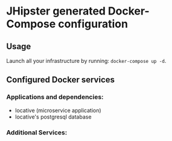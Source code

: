# JHipster generated Docker-Compose configuration

## Usage

Launch all your infrastructure by running: `docker-compose up -d`.

## Configured Docker services

### Applications and dependencies:

- locative (microservice application)
- locative's postgresql database

### Additional Services:
